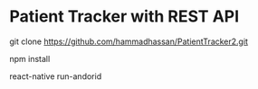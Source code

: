 # Patient Tracker with REST API

git clone https://github.com/hammadhassan/PatientTracker2.git

npm install

react-native run-andorid

